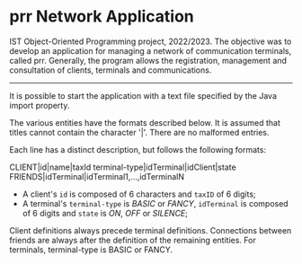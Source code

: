 # prr Network Application

IST Object-Oriented Programming project, 2022/2023. The objective was to develop an application for managing a network of communication terminals, called prr. Generally, the program allows the registration, management and consultation of clients, terminals and communications.

-----------------------------------
It is possible to start the application with a text file specified by the Java import property.

The various entities have the formats described below. It is assumed that titles cannot contain the character '|'. There are no malformed entries.

Each line has a distinct description, but follows the following formats:

CLIENT|id|name|taxId
terminal-type|idTerminal|idClient|state
FRIENDS|idTerminal|idTerminal1,...,idTerminalN

- A client's `id` is composed of 6 characters and `taxID` of 6 digits;
- A terminal's `terminal-type` is _BASIC_ or _FANCY_, `idTerminal` is composed of 6 digits and `state` is _ON_, _OFF_ or _SILENCE_;

Client definitions always precede terminal definitions. Connections between friends are always after the definition of the remaining entities. For terminals, terminal-type is BASIC or FANCY.
